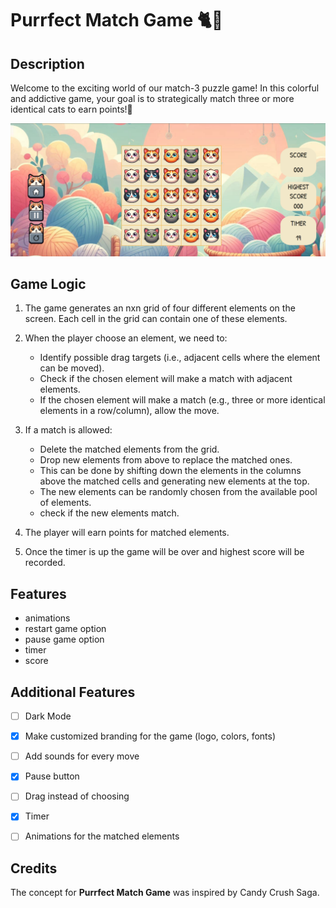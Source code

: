 # Purrfect Match Game 🐈🐾

## Description

Welcome to the exciting world of our match-3 puzzle game! In this colorful and addictive game, your goal is to strategically match three or more identical cats to earn points!🎯

![Game UI](./images/game%20ui.png)

## Game Logic

1. The game generates an nxn grid of four different elements on the screen. Each cell in the grid can contain one of these elements.



2. When the player choose an element, we need to:
    - Identify possible drag targets (i.e., adjacent cells where the element can be moved).
    - Check if the chosen element will make a match with adjacent elements.
    - If the chosen element will make a match (e.g., three or more identical elements in a row/column), allow the move.
  
     
3. If a match is allowed:
    - Delete the matched elements from the grid.
    - Drop new elements from above to replace the matched ones.
    - This can be done by shifting down the elements in the columns above the matched cells and generating new elements at the top.
    - The new elements can be randomly chosen from the available pool of elements.
    - check if the new elements match.

4. The player will earn points for matched elements. 

5. Once the timer is up the game will be over and highest score will be recorded.


## Features
- animations
- restart game option
- pause game option
- timer
- score



## Additional Features


- [ ] Dark Mode
- [x] Make customized branding for the game (logo, colors, fonts)
- [ ] Add sounds for every move
- [x] Pause button
- [ ] Drag instead of choosing
- [x] Timer
- [ ] Animations for the matched elements



## Credits

The concept for **Purrfect Match Game** was inspired by Candy Crush Saga.
